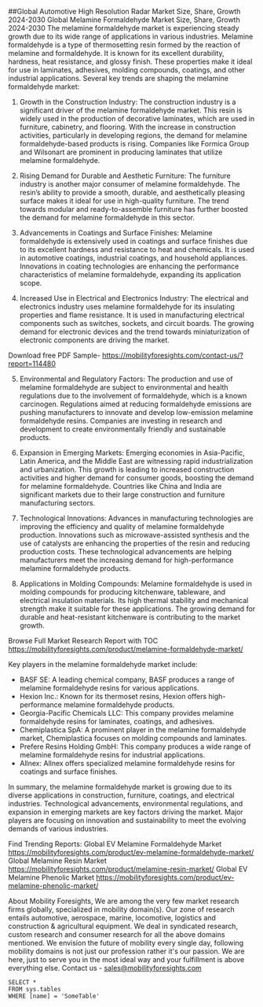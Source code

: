 ##Global Automotive High Resolution Radar Market Size, Share, Growth 2024-2030
Global Melamine Formaldehyde Market Size, Share, Growth 2024-2030
The melamine formaldehyde market is experiencing steady growth due to its wide range of applications in various industries. Melamine formaldehyde is a type of thermosetting resin formed by the reaction of melamine and formaldehyde. It is known for its excellent durability, hardness, heat resistance, and glossy finish. These properties make it ideal for use in laminates, adhesives, molding compounds, coatings, and other industrial applications. Several key trends are shaping the melamine formaldehyde market:

1. Growth in the Construction Industry: The construction industry is a significant driver of the melamine formaldehyde market. This resin is widely used in the production of decorative laminates, which are used in furniture, cabinetry, and flooring. With the increase in construction activities, particularly in developing regions, the demand for melamine formaldehyde-based products is rising. Companies like Formica Group and Wilsonart are prominent in producing laminates that utilize melamine formaldehyde.

2. Rising Demand for Durable and Aesthetic Furniture: The furniture industry is another major consumer of melamine formaldehyde. The resin’s ability to provide a smooth, durable, and aesthetically pleasing surface makes it ideal for use in high-quality furniture. The trend towards modular and ready-to-assemble furniture has further boosted the demand for melamine formaldehyde in this sector.

3. Advancements in Coatings and Surface Finishes: Melamine formaldehyde is extensively used in coatings and surface finishes due to its excellent hardness and resistance to heat and chemicals. It is used in automotive coatings, industrial coatings, and household appliances. Innovations in coating technologies are enhancing the performance characteristics of melamine formaldehyde, expanding its application scope.

4. Increased Use in Electrical and Electronics Industry: The electrical and electronics industry uses melamine formaldehyde for its insulating properties and flame resistance. It is used in manufacturing electrical components such as switches, sockets, and circuit boards. The growing demand for electronic devices and the trend towards miniaturization of electronic components are driving the market.

Download free PDF Sample- https://mobilityforesights.com/contact-us/?report=114480 


5. Environmental and Regulatory Factors: The production and use of melamine formaldehyde are subject to environmental and health regulations due to the involvement of formaldehyde, which is a known carcinogen. Regulations aimed at reducing formaldehyde emissions are pushing manufacturers to innovate and develop low-emission melamine formaldehyde resins. Companies are investing in research and development to create environmentally friendly and sustainable products.

6. Expansion in Emerging Markets: Emerging economies in Asia-Pacific, Latin America, and the Middle East are witnessing rapid industrialization and urbanization. This growth is leading to increased construction activities and higher demand for consumer goods, boosting the demand for melamine formaldehyde. Countries like China and India are significant markets due to their large construction and furniture manufacturing sectors.

7. Technological Innovations: Advances in manufacturing technologies are improving the efficiency and quality of melamine formaldehyde production. Innovations such as microwave-assisted synthesis and the use of catalysts are enhancing the properties of the resin and reducing production costs. These technological advancements are helping manufacturers meet the increasing demand for high-performance melamine formaldehyde products.

8. Applications in Molding Compounds: Melamine formaldehyde is used in molding compounds for producing kitchenware, tableware, and electrical insulation materials. Its high thermal stability and mechanical strength make it suitable for these applications. The growing demand for durable and heat-resistant kitchenware is contributing to the market growth.

Browse Full Market Research Report with TOC https://mobilityforesights.com/product/melamine-formaldehyde-market/ 

Key players in the melamine formaldehyde market include:

- BASF SE: A leading chemical company, BASF produces a range of melamine formaldehyde resins for various applications.
- Hexion Inc.: Known for its thermoset resins, Hexion offers high-performance melamine formaldehyde products.
- Georgia-Pacific Chemicals LLC: This company provides melamine formaldehyde resins for laminates, coatings, and adhesives.
- Chemiplastica SpA: A prominent player in the melamine formaldehyde market, Chemiplastica focuses on molding compounds and laminates.
- Prefere Resins Holding GmbH: This company produces a wide range of melamine formaldehyde resins for industrial applications.
- Allnex: Allnex offers specialized melamine formaldehyde resins for coatings and surface finishes.

In summary, the melamine formaldehyde market is growing due to its diverse applications in construction, furniture, coatings, and electrical industries. Technological advancements, environmental regulations, and expansion in emerging markets are key factors driving the market. Major players are focusing on innovation and sustainability to meet the evolving demands of various industries.


Find Trending Reports:
Global EV Melamine Formaldehyde Market  https://mobilityforesights.com/product/ev-melamine-formaldehyde-market/ 
Global Melamine Resin Market https://mobilityforesights.com/product/melamine-resin-market/ 
Global EV Melamine Phenolic Market https://mobilityforesights.com/product/ev-melamine-phenolic-market/ 

About Mobility Foresights,
We are among the very few market research firms globally, specialized in mobility domain(s). Our zone of research entails automotive, aerospace, marine, locomotive, logistics and construction & agricultural equipment. We deal in syndicated research, custom research and consumer research for all the above domains mentioned.
We envision the future of mobility every single day, following mobility domains is not just our profession rather it's our passion. We are here, just to serve you in the most ideal way and your fulfillment is above everything else. Contact us -  sales@mobilityforesights.com 
 
 ```tsql
 SELECT *
 FROM sys.tables
 WHERE [name] = 'SomeTable'
 ```
